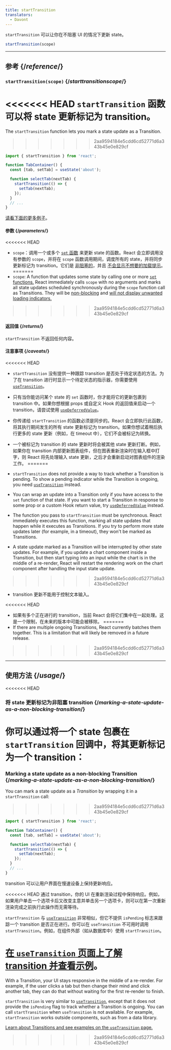 ```yaml
---
title: startTransition
translators:
  - Davont
---
```


<Intro>

`startTransition` 可以让你在不阻塞 UI 的情况下更新 state。

```js
startTransition(scope)
```

</Intro>

<InlineToc />

---

## 参考 {/*reference*/}

### `startTransition(scope)` {/*starttransitionscope*/}

<<<<<<< HEAD
`startTransition` 函数可以将 state 更新标记为 transition。
=======
The `startTransition` function lets you mark a state update as a Transition.
>>>>>>> 2aa9594184e5cdd6cd52771d6a343b45e0e829cf

```js {7,9}
import { startTransition } from 'react';

function TabContainer() {
  const [tab, setTab] = useState('about');

  function selectTab(nextTab) {
    startTransition(() => {
      setTab(nextTab);
    });
  }
  // ...
}
```

[请看下面的更多例子](#usage)。

#### 参数 {/*parameters*/}

<<<<<<< HEAD
* `scope`：调用一个或多个 [`set` 函数](/reference/react/useState#setstate) 来更新 state 的函数。React 会立即调用没有参数的 `scope`，并将在 `scope` 函数调用期间，调度所有的 state，并将同步更新标记为 transition。它们是 [非阻塞的](/reference/react/useTransition#marking-a-state-update-as-a-non-blocking-transition)，并且 [不会显示不想要的加载提示](/reference/react/useTransition#preventing-unwanted-loading-indicators)。
=======
* `scope`: A function that updates some state by calling one or more [`set` functions.](/reference/react/useState#setstate) React immediately calls `scope` with no arguments and marks all state updates scheduled synchronously during the `scope` function call as Transitions. They will be [non-blocking](/reference/react/useTransition#marking-a-state-update-as-a-non-blocking-transition) and [will not display unwanted loading indicators.](/reference/react/useTransition#preventing-unwanted-loading-indicators)
>>>>>>> 2aa9594184e5cdd6cd52771d6a343b45e0e829cf

#### 返回值 {/*returns*/}

`startTransition` 不返回任何内容。

#### 注意事项 {/*caveats*/}

<<<<<<< HEAD
* `startTransition` 没有提供一种跟踪 transition 是否处于待定状态的方法。为了在 transition 进行时显示一个待定状态的指示器，你需要使用 [`useTransition`](/reference/react/useTransition)。

* 只有当你能访问某个 state 的 `set` 函数时，你才能将它的更新包裹到 transition 中。如果你想根据 props 或自定义 Hook 的返回值来启动一个 transition，请尝试使用 [`useDeferredValue`](/reference/react/useDeferredValue)。

* 你传递给 `startTransition` 的函数必须是同步的。React 会立即执行此函数，将其执行期间发生的所有 state 更新标记为 transition。如果你想试着稍后执行更多的 state 更新（例如，在 timeout 中），它们不会被标记为转换。

* 一个被标记为 transition 的 state 更新时将会被其他 state 更新打断。例如，如果你在 transition 内部更新图表组件，但在图表重新渲染时在输入框中打字，则 React 将先处理输入 state 更新，之后才会重新启动对图表组件的渲染工作。
=======
* `startTransition` does not provide a way to track whether a Transition is pending. To show a pending indicator while the Transition is ongoing, you need [`useTransition`](/reference/react/useTransition) instead.

* You can wrap an update into a Transition only if you have access to the `set` function of that state. If you want to start a Transition in response to some prop or a custom Hook return value, try [`useDeferredValue`](/reference/react/useDeferredValue) instead.

* The function you pass to `startTransition` must be synchronous. React immediately executes this function, marking all state updates that happen while it executes as Transitions. If you try to perform more state updates later (for example, in a timeout), they won't be marked as Transitions.

* A state update marked as a Transition will be interrupted by other state updates. For example, if you update a chart component inside a Transition, but then start typing into an input while the chart is in the middle of a re-render, React will restart the rendering work on the chart component after handling the input state update.
>>>>>>> 2aa9594184e5cdd6cd52771d6a343b45e0e829cf

* transition 更新不能用于控制文本输入。

<<<<<<< HEAD
* 如果有多个正在进行的 transition，当前 React 会将它们集中在一起处理。这是一个限制，在未来的版本中可能会被移除。
=======
* If there are multiple ongoing Transitions, React currently batches them together. This is a limitation that will likely be removed in a future release.
>>>>>>> 2aa9594184e5cdd6cd52771d6a343b45e0e829cf

---

## 使用方法 {/*usage*/}

<<<<<<< HEAD
### 将 state 更新标记为非阻塞 transition {/*marking-a-state-update-as-a-non-blocking-transition*/}

你可以通过将一个 state 包裹在 `startTransition` 回调中，将其更新标记为一个 **transition**：
=======
### Marking a state update as a non-blocking Transition {/*marking-a-state-update-as-a-non-blocking-transition*/}

You can mark a state update as a *Transition* by wrapping it in a `startTransition` call:
>>>>>>> 2aa9594184e5cdd6cd52771d6a343b45e0e829cf

```js {7,9}
import { startTransition } from 'react';

function TabContainer() {
  const [tab, setTab] = useState('about');

  function selectTab(nextTab) {
    startTransition(() => {
      setTab(nextTab);
    });
  }
  // ...
}
```

transition 可以让用户界面在慢速设备上保持更新响应。

<<<<<<< HEAD
通过 transition，你的 UI 在重新渲染过程中保持响应。例如，如果用户单击一个选项卡后又改变主意并单击另一个选项卡，则可以在第一次重新渲染完成之前执行此操作而无需等待。

<Note>

`startTransition` 与 [`useTransition`](/reference/react/useTransition) 非常相似，但它不提供 `isPending` 标志来跟踪一个 transition 是否正在进行。你可以在 `useTransition` 不可用时调用 `startTransition`。例如，在组件外部（如从数据库中）使用 `startTransition`。

[在 `useTransition` 页面上了解 transition 并查看示例](/reference/react/useTransition)。
=======
With a Transition, your UI stays responsive in the middle of a re-render. For example, if the user clicks a tab but then change their mind and click another tab, they can do that without waiting for the first re-render to finish.

<Note>

`startTransition` is very similar to [`useTransition`](/reference/react/useTransition), except that it does not provide the `isPending` flag to track whether a Transition is ongoing. You can call `startTransition` when `useTransition` is not available. For example, `startTransition` works outside components, such as from a data library.

[Learn about Transitions and see examples on the `useTransition` page.](/reference/react/useTransition)
>>>>>>> 2aa9594184e5cdd6cd52771d6a343b45e0e829cf

</Note>
